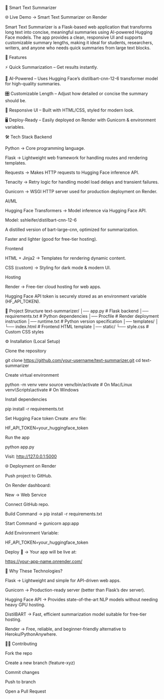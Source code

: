 📝 Smart Text Summarizer

🌐 Live Demo → Smart Text Summarizer on Render

Smart Text Summarizer is a Flask-based web application that transforms long text into concise, meaningful summaries using AI-powered Hugging Face models. The app provides a clean, responsive UI and supports customizable summary lengths, making it ideal for students, researchers, writers, and anyone who needs quick summaries from large text blocks.

🚀 Features

⚡ Quick Summarization – Get results instantly.

🤖 AI-Powered – Uses Hugging Face’s distilbart-cnn-12-6 transformer model for high-quality summaries.

🎛 Customizable Length – Adjust how detailed or concise the summary should be.

🌙 Responsive UI – Built with HTML/CSS, styled for modern look.

🖥 Deploy-Ready – Easily deployed on Render with Gunicorn & environment variables.

🛠️ Tech Stack
Backend

Python → Core programming language.

Flask → Lightweight web framework for handling routes and rendering templates.

Requests → Makes HTTP requests to Hugging Face inference API.

Tenacity → Retry logic for handling model load delays and transient failures.

Gunicorn → WSGI HTTP server used for production deployment on Render.

AI/ML

Hugging Face Transformers → Model inference via Hugging Face API.

Model: sshleifer/distilbart-cnn-12-6

A distilled version of bart-large-cnn, optimized for summarization.

Faster and lighter (good for free-tier hosting).

Frontend

HTML + Jinja2 → Templates for rendering dynamic content.

CSS (custom) → Styling for dark mode & modern UI.

Hosting

Render → Free-tier cloud hosting for web apps.

Hugging Face API token is securely stored as an environment variable (HF_API_TOKEN).

📂 Project Structure
text-summarizer/
│── app.py              # Flask backend
│── requirements.txt    # Python dependencies
│── Procfile            # Render deployment instruction
│── runtime.txt         # Python version specification
│── templates/
│    └── index.html     # Frontend HTML template
│── static/
     └── style.css      # Custom CSS styles

⚙️ Installation (Local Setup)

Clone the repository

git clone https://github.com/your-username/text-summarizer.git
cd text-summarizer


Create virtual environment

python -m venv venv
source venv/bin/activate   # On Mac/Linux
venv\Scripts\activate      # On Windows


Install dependencies

pip install -r requirements.txt


Set Hugging Face token
Create .env file:

HF_API_TOKEN=your_huggingface_token


Run the app

python app.py


Visit: http://127.0.0.1:5000

🌐 Deployment on Render

Push project to GitHub.

On Render dashboard:

New → Web Service

Connect GitHub repo.

Build Command → pip install -r requirements.txt

Start Command → gunicorn app:app

Add Environment Variable:

HF_API_TOKEN=your_huggingface_token


Deploy 🎉 → Your app will be live at:

https://your-app-name.onrender.com/

📖 Why These Technologies?

Flask → Lightweight and simple for API-driven web apps.

Gunicorn → Production-ready server (better than Flask’s dev server).

Hugging Face API → Provides state-of-the-art NLP models without needing heavy GPU hosting.

DistilBART → Fast, efficient summarization model suitable for free-tier hosting.

Render → Free, reliable, and beginner-friendly alternative to Heroku/PythonAnywhere.

🧑‍💻 Contributing

Fork the repo

Create a new branch (feature-xyz)

Commit changes

Push to branch

Open a Pull Request
